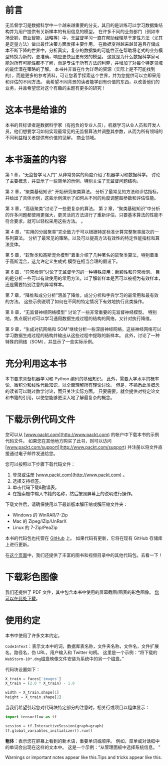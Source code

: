 

# 前言



无监督学习是数据科学中一个越来越重要的分支，其目的是训练可以学习数据集结构并为用户提供有关新样本的有用信息的模型。 在许多不同的业务部门（例如市场营销，商业智能，战略等）中，无监督学习一直在帮助经理基于定性方法（尤其是定量方法）做出最佳决策方面发挥主要作用。 在数据变得越来越普遍且存储成本不断下降的世界中，分析真实，复杂的数据集的可能性正在帮助将老式的业务模型转换为新的，更准确，响应更快且更有效的模型。 这就是为什么数据科学家可能对所有可能性都不了解，而是专注于所有方法的利弊，并增加了对每个特定领域的最佳潜在策略的了解。 本书并非旨在作为详尽的资源（实际上是不可能找到的），而是更多的参考资料，可让您着手探索这个世界，并为您提供可以立即采用和评估的不同方法。 我希望不同背景的读者能学到有价值的东西，以改善他们的业务，并且希望您对这个有趣的主题有更多的研究！





# 这本书是给谁的



本书的目标读者是数据科学家（有抱负的专业人员），机器学习从业人员和开发人员，他们想要学习如何实现最常见的无监督算法并调整其参数，从而为所有领域的不同利益相关者提供有价值的见解。 商业领域。





# 本书涵盖的内容



第 1 章，“无监督学习入门” 从非常务实的角度介绍了机器学习和数据科学。 讨论了主要概念，并显示了一些简单的示例，特别关注了无监督问题结构。

第 2 章，“聚类基础知识” 开始研究聚类算法。 分析了最常见的方法和评估指标，并给出了具体示例，这些示例演示了如何从不同的角度调整超参数和评估性能。

第 3 章，“高级聚类”讨论了一些更复杂的算法。 第 2 章，“聚类基础知识”中分析的许多问题都使用更强大，更灵活的方法进行了重新评估，只要基本算法的性能不符合要求，就可以轻松采用这些方法。 。

第 4 章，“实用的分层聚类”完全致力于可以根据特定标准计算完整聚类层次的一系列算法。 分析了最常见的策略，以及可以提高方法有效性的特定性能指标和算法变体。

第 5 章，“软聚类和高斯混合模型”着重介绍了几种著名的软聚类算法，特别着重于高斯混合，这允许定义生成式 模型在相当合理的假设下。

第 6 章，“异常检测”讨论了无监督学习的一种特殊应用：新颖性和异常检测。 目的是分析一些可以有效使用的常用方法，以了解新样本是否可以被视为有效样本，还是需要特别注意的异常样本。

第 7 章，“降维和成分分析”涵盖了降维，成分分析和字典学习的最常用和最有效的方法。 这些示例说明了如何在不同的特定情况下有效地执行此类操作。

第 8 章，“无监督神经网络模型” 讨论了一些非常重要的无监督神经模型。 特别地，焦点既针对可以学习通用数据生成过程的结构的网络，又针对执行降维。

第 9 章，“生成对抗网络和 SOM”继续分析一些深层神经网络，这些神经网络可以学习数据生成过程的结构并输出从这些过程中提取的新样本。 此外，讨论了一种特殊的网络（SOM），并显示了一些实际示例。





# 充分利用这本书



本书要求具备机器学习和 Python 编码的基础知识。 此外，需要大学水平的概率论，微积分和线性代数知识，以全面理解所有理论讨论。 但是，不熟悉此类概念的读者可以跳过数学讨论，而只关注实际方面。 只要需要，就会提供对特定论文和书籍的引用，以使您能够更深入地了解最复杂的概念。





# 下载示例代码文件



您可以从 [www.packt.com](http://www.packt.com) 的帐户中下载本书的示例代码文件。 如果您在其他地方购买了此书，则可以访问 [www.packt.com/support](http://www.packt.com/support) 并注册以将文件直接通过电子邮件发送给您。

您可以按照以下步骤下载代码文件：

1.  登录或注册 [www.packt.com](http://www.packt.com) 。
2.  选择支持标签。
3.  单击代码下载&勘误表。
4.  在搜索框中输入书籍的名称，然后按照屏幕上的说明进行操作。

下载文件后，请确保使用以下最新版本解压缩或解压缩文件夹：

*   Windows 的 WinRAR/7-Zip
*   Mac 的 Zipeg/iZip/UnRarX
*   Linux 的 7-Zip/PeaZip

本书的代码包也托管在 [GitHub](https://github.com/PacktPublishing/HandsOn-Unsupervised-Learning-with-Python) 上。 如果代码有更新，它将在现有 GitHub 存储库上进行更新。

在[这个页面](https://github.com/PacktPublishing/)中，我们还提供了丰富的图书和视频目录中的其他代码包。去看一下！





# 下载彩色图像



我们还提供了 PDF 文件，其中包含本书中使用的屏幕截图/图表的彩色图像。 [您可以在此处下载](http://www.packtpub.com/sites/default/files/downloads/Bookname_ColorImages.pdf)。





# 使用约定



本书中使用了许多文本约定。

`CodeInText`：表示文本中的词，数据库表名称，文件夹名称，文件名，文件扩展名，路径名，伪 URL，用户输入和 Twitter 句柄。 这里是一个示例：“将下载的`WebStorm-10*.dmg`磁盘映像文件安装为系统中的另一个磁盘。”

代码块设置如下：

```py
X_train = faces['images']
X_train = (2.0 * X_train) - 1.0

width = X_train.shape[1]
height = X_train.shape[2]
```

当我们希望引起您对代码块特定部分的注意时，相关行或项目以粗体显示：

```py
import tensorflow as tf

session = tf.InteractiveSession(graph=graph)
tf.global_variables_initializer().run()
```

**粗体**：表示您在屏幕上看到的新术语，重要单词或顺序。 例如，菜单或对话框中的单词会出现在这样的文本中。 这是一个示例：“从管理面板中选择系统信息。 ”

Warnings or important notes appear like this.Tips and tricks appear like this.


